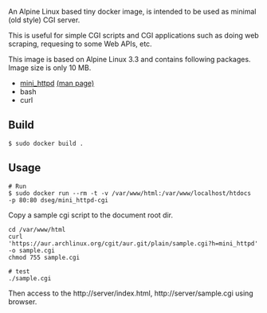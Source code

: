 An Alpine Linux based tiny docker image, is intended to be used as
minimal (old style) CGI server.

This is useful for simple CGI scripts and CGI applications such as
doing web scraping, requesing to some Web APIs, etc.

This image is based on Alpine Linux 3.3 and contains following packages.
Image size is only 10 MB.

- [mini_httpd](http://acme.com/software/mini_httpd/) [(man
page)](http://manpages.ubuntu.com/manpages/oneiric/man8/mini-httpd.8.html)
- bash
- curl

## Build

```
$ sudo docker build .
```

## Usage

```
# Run 
$ sudo docker run --rm -t -v /var/www/html:/var/www/localhost/htdocs
-p 80:80 dseg/mini_httpd-cgi
```

Copy a sample cgi script to the document root dir.

```
cd /var/www/html
curl
'https://aur.archlinux.org/cgit/aur.git/plain/sample.cgi?h=mini_httpd' -o sample.cgi
chmod 755 sample.cgi

# test
./sample.cgi
```

Then access to the http://server/index.html, http://server/sample.cgi
using browser.
